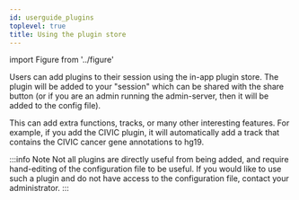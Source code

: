 ```yaml
---
id: userguide_plugins
toplevel: true
title: Using the plugin store
---
```


import Figure from '../figure'

Users can add plugins to their session using the in-app plugin store. The
plugin will be added to your "session" which can be shared with the share
button (or if you are an admin running the admin-server, then it will be added
to the config file).

This can add extra functions, tracks, or many other interesting features. For
example, if you add the CIVIC plugin, it will automatically add a track that
contains the CIVIC cancer gene annotations to hg19.

:::info Note
Not all plugins are directly useful from being added, and require hand-editing of the configuration file to be useful.
If you would like to use such a plugin and do not have access to the configuration file, contact your administrator.
:::

<Figure caption="Screenshot showing the plugin store inside the app." src="/img/plugin_store.png" />
